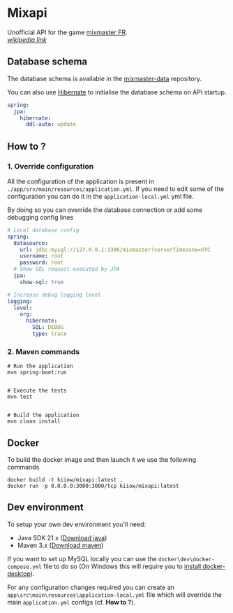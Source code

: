 # Mixapi

Unofficial API for the game [mixmaster FR][mixmaster-fr-website].\
_[wikipedia link][mixmaster-wikipedia]_

## Database schema

The database schema is available in the [mixmaster-data][mixmaster-data-repository] repository.

You can also use [Hibernate][hibernate-database-init-docs] to initialise the database schema on API startup.

```yaml
spring:
  jpa:
    hibernate:
      ddl-auto: update
```

## How to ?

### 1. Override configuration

All the configuration of the application is present in `./app/srv/main/resources/application.yml`. If you need to edit some of the configuration you can do it in the `application-local.yml` yml file.

By doing so you can override the database connection or add some debugging config lines
```yaml
# Local database config
spring:
  datasource:
    url: jdbc:mysql://127.0.0.1:3306/mixmaster?serverTimezone=UTC
    username: root
    password: root
  # Show SQL request executed by JPA
  jpa:
    show-sql: true

# Increase debug logging level
logging:
  level:
    org:
      hibernate:
        SQL: DEBUG
        type: trace
```

### 2. Maven commands

```shell
# Run the application
mvn spring-boot:run


# Execute the tests
mvn test


# Build the application
mvn clean install
```

## Docker

To build the docker image and then launch it we use the following commands

```shell
docker build -t kiiow/mixapi:latest .
docker run -p 0.0.0.0:3000:3000/tcp kiiow/mixapi:latest
```

## Dev environment

To setup your own dev environment you'll need:

 - Java SDK 21.x ([Download java][download-java-history])
 - Maven 3.x ([Download maven][download-maven-history])

If you want to set up MySQL locally you can use the `docker\dev\docker-compose.yml` file to do so (On Windows this will require you to [install docker-desktop][docker-desktop-install-docs]).

For any configuration changes required you can create an `app\src\main\resources\application-local.yml` file which will override the main `application.yml` configs (cf. **How to ?**).

[mixmaster-data-repository]: https://github.com/mixmaster-app/mixmaster-data
[mixmaster-fr-website]: https://mixmaster-online.fr/
[mixmaster-wikipedia]: https://en.wikipedia.org/wiki/Mix_Master

[download-java-history]: https://www.oracle.com/java/technologies/javase/jdk21-archive-downloads.html
[download-maven-history]: https://maven.apache.org/docs/history.html
[docker-desktop-install-docs]: https://docs.docker.com/desktop/install/windows-install/
[hibernate-database-init-docs]: https://docs.spring.io/spring-boot/docs/1.1.0.M1/reference/html/howto-database-initialization.html
